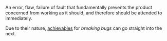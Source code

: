 An error, flaw, failure of fault that fundamentally prevents the product concerned from working as it should, and therefore should be attended to immediately.

Due to their nature, [achievables](achievable.md) for *breaking bugs* can go straight into the next.
